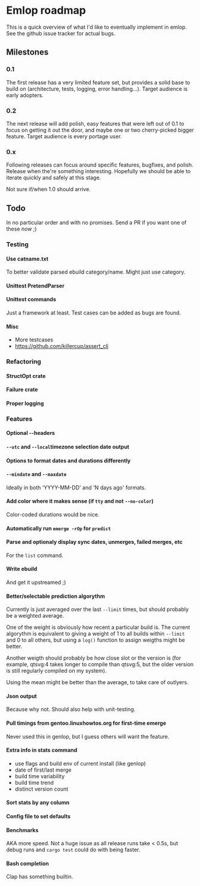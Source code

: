 # Emlop roadmap
This is a quick overview of what I'd like to eventually implement in emlop.
See the github issue tracker for actual bugs.

## Milestones
### 0.1
The first release has a very limited feature set, but provides a solid base to build on
(architecture, tests, logging, error handling...). Target audience is early adopters.

### 0.2
The next release will add polish, easy features that were left out of 0.1 to focus on getting it out
the door, and maybe one or two cherry-picked bigger feature. Target audience is every portage user.

### 0.x
Following releases can focus around specific features, bugfixes, and polish. Release when the're
something interesting. Hopefully we should be able to iterate quickly and safely at this stage.

Not sure if/when 1.0 should arrive.


## Todo
In no particular order and with no promises. Send a PR if you want one of these *now* ;)

### Testing
#### Use catname.txt
To better validate parsed ebuild category/name. Might just use category.
#### Unittest PretendParser
#### Unittest commands
Just a framework at least. Test cases can be added as bugs are found.
#### Misc
* More testcases
* https://github.com/killercup/assert_cli

### Refactoring
#### StructOpt crate
#### Failure crate
#### Proper logging

### Features
#### Optional --headers
#### `--utc` and `--local`timezone selection date output
#### Options to format dates and durations differently
#### `--mindate` and `--maxdate`
Ideally in both 'YYYY-MM-DD' and 'N days ago' formats.
#### Add color where it makes sense (if `tty` and not `--no-color`)
Color-coded durations would be nice.
#### Automatically run `emerge -rOp` for `predict`
#### Parse and optionaly display sync dates, unmerges, failed merges, etc
For the `list` command.
#### Write ebuild
And get it upstreamed ;)
#### Better/selectable prediction algorythm
Currently is just averaged over the last `--limit` times, but should probably be a weighted average.

One of the weight is obviously how recent a particular build is. The current algorythm is equivalent
to giving a weight of 1 to all builds within `--limit` and 0 to all others, but using a `log()`
function to assign weigths might be better.

Another weigth should probably be how close slot or the version is (for example, qtsvg:4 takes
longer to compile than qtsvg:5, but the older version is still regularly compiled on my system).

Using the mean might be better than the average, to take care of outlyers.
#### Json output
Because why not. Should also help with unit-testing.
#### Pull timings from gentoo.linuxhowtos.org for first-time emerge
Never used this in genlop, but I guess others will want the feature.
#### Extra info in stats command
* use flags and build env of current install (like genlop)
* date of first/last merge
* build time variability
* build time trend
* distinct version count
#### Sort stats by any column
#### Config file to set defaults
#### Benchmarks
AKA more speed. Not a huge issue as all release runs take < 0.5s, but debug runs and `cargo test`
could do with being faster.
#### Bash completion
Clap has something builtin.

